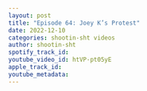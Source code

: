 ```yaml
---
layout: post
title: "Episode 64: Joey K’s Protest"
date: 2022-12-10
categories: shootin-sht videos
author: shootin-sht
spotify_track_id: 
youtube_video_id: htVP-pt05yE
apple_track_id: 
youtube_metadata: 
---
```

